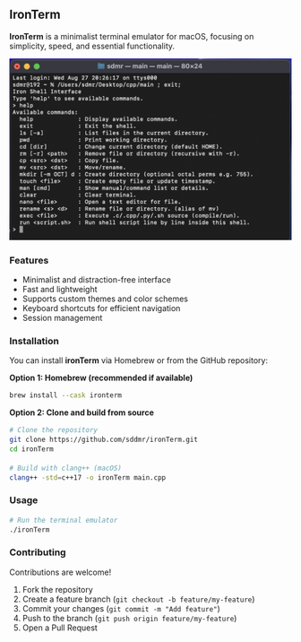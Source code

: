 
##  IronTerm

**IronTerm** is a minimalist terminal emulator for macOS, focusing on simplicity, speed, and essential functionality.

![Iron Term](iron_term.png)


### Features

* Minimalist and distraction-free interface
* Fast and lightweight
* Supports custom themes and color schemes
* Keyboard shortcuts for efficient navigation
* Session management

### Installation

You can install **ironTerm** via Homebrew or from the GitHub repository:

**Option 1: Homebrew (recommended if available)**

```bash
brew install --cask ironterm
```

**Option 2: Clone and build from source**

```bash
# Clone the repository
git clone https://github.com/sddmr/ironTerm.git
cd ironTerm

# Build with clang++ (macOS)
clang++ -std=c++17 -o ironTerm main.cpp
```

### Usage

```bash
# Run the terminal emulator
./ironTerm
```

### Contributing

Contributions are welcome!

1. Fork the repository
2. Create a feature branch (`git checkout -b feature/my-feature`)
3. Commit your changes (`git commit -m "Add feature"`)
4. Push to the branch (`git push origin feature/my-feature`)
5. Open a Pull Request
